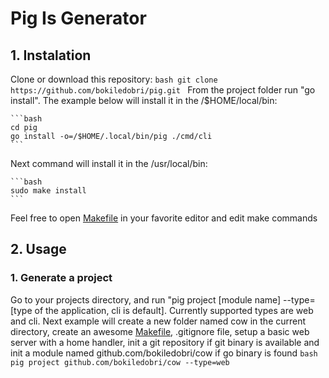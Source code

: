 # Pig Is Generator

## 1. Instalation
   Clone or download this repository:
    ```bash
    git clone https://github.com/bokiledobri/pig.git
    ```
   From the project folder run "go install". The example below will install it in the /$HOME/local/bin:

    ```bash
    cd pig
    go install -o=/$HOME/.local/bin/pig ./cmd/cli
    ```
    
   Next command will install it in the /usr/local/bin:

    ```bash
    sudo make install
    ```

   Feel free to open [Makefile](https://www.alexedwards.net/blog/a-time-saving-makefile-for-your-go-projects) in your favorite editor and edit make commands

## 2. Usage
### 1. Generate a project
   Go to your projects directory, and run "pig project [module name] --type=[type of the application, cli is default].
   Currently supported types are web and cli. Next example will create a new folder named cow in the current directory, create an awesome [Makefile](https://www.alexedwards.net/blog/a-time-saving-makefile-for-your-go-projects),
   .gitignore file, setup a basic web server with a home handler, init a git repository if git binary is available and init a module named github.com/bokiledobri/cow
   if go binary is found
    ```bash
     pig project github.com/bokiledobri/cow --type=web
     ```
